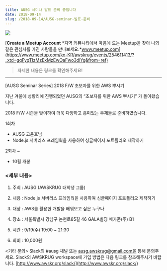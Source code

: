 ```yaml
---
title: AUSG 세미나 발표 준비 중입니다
date: 2018-09-14
slug: /2018-09-14/AUSG-seminar-발표-준비
---
```


![](https://miro.medium.com/max/1080/0*iRNQHWdaxqNz2m1v)

[**Create a Meetup Account** *지역 커뮤니티에서 마음에 드는 Meetup을 찾아 나와 같은 관심사를 가진 사람들을 만나보세요.*www.meetup.com](https://www.meetup.com/ko-KR/awskrug/events/254611413/?_xtd=gqFyqTIzMzExMzEwOaFwo3dlYg&from=ref)

> 자세한 내용은 링크를 확인해주세요!

---

[AUSG Seminar Series]
2018 F/W 초보자를 위한 AWS 뿌시기

지난 겨울에 성황리에 진행되었던 AUSG의 “초보자를 위한 AWS 뿌시기” 가 돌아왔습니다.

2018 F/W 시즌을 맞이하여 더욱 다양하고 흥미있는 주제들로 준비하였습니다.

1회차

- AUSG 고윤호님
- Node.js 서버리스 프레임웍을 사용하여 싱글페이지 포트폴리오 제작하기

2회차 ~

- 10월 개봉

### <세부 내용>

1. 주최 : AUSG (AWSKRUG 대학생 그룹)

2. 내용 : Node.js 서버리스 프레임웍을 사용하여 싱글페이지 포트폴리오 제작하기

3. 대상 : AWS를 활용한 개발을 배워보고 싶은 누구나

4. 장소 : 서울특별시 강남구 논현로85길 46 GALA빌딩 메가존(주) B1

5. 시간 : 9/19(수) 19:00 ~ 21:30

6. 회비 : 10,000원

<기타 문의>
Slack의 #ausg 채널 또는 ausg.awskrug@gmail.com을 통해 문의주세요.
Slack의 AWSKRUG workspace에 가입 방법은 다음 링크를 참조해주시기 바랍니다.
[http://www.awskr.org/slack/](http://www.awskr.org/slack/)
